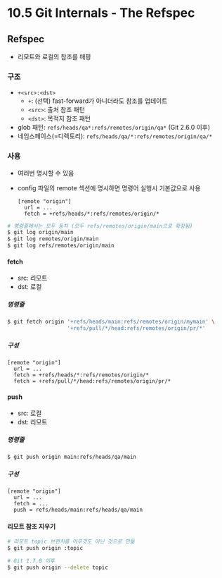 # 10.5 Git Internals - The Refspec

## Refspec

- 리모트와 로컬의 참조를 매핑

### 구조

- `+<src>:<dst>`
  - `+`: (선택) fast-forward가 아니더라도 참조를 업데이트
  - `<src>`: 출처 참조 패턴
  - `<dst>`: 목적지 참조 패턴
- glob 패턴: `refs/heads/qa*:refs/remotes/origin/qa*` (Git 2.6.0 이후)
- 네임스페이스(=디렉토리): `refs/heads/qa/*:refs/remotes/origin/qa/*`

### 사용

- 여러번 명시할 수 있음
- config 파일의 remote 섹션에 명시하면 명령어 실행시 기본값으로 사용

  ```gitconfig
  [remote "origin"]
    url = ...
    fetch = +refs/heads/*:refs/remotes/origin/*
  ```

```bash
# 명령줄에서는 모두 동치 (모두 refs/remotes/origin/main으로 확장됨)
$ git log origin/main
$ git log remotes/origin/main
$ git log refs/remotes/origin/main
```

#### fetch

- src: 리모트
- dst: 로컬

##### 명령줄

```bash
$ git fetch origin '+refs/heads/main:refs/remotes/origin/mymain' \
                   '+refs/pull/*/head:refs/remotes/origin/pr/*'
```

##### 구성

```gitconfig
[remote "origin"]
  url = ...
  fetch = +refs/heads/*:refs/remotes/origin/*
  fetch = +refs/pull/*/head:refs/remotes/origin/pr/*
```

#### push

- src: 로컬
- dst: 리모트

##### 명령줄

```bash
$ git push origin main:refs/heads/qa/main
```

##### 구성

```gitconfig
[remote "origin"]
  url = ...
  fetch = ...
  push = refs/heads/main:refs/heads/qa/main
```

#### 리모트 참조 지우기

```bash
# 리모트 topic 브랜치를 아무것도 아닌 것으로 만듦
$ git push origin :topic

# Git 1.7.0 이후
$ git push origin --delete topic
```
